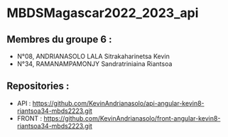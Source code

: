 # MBDSMagascar2022_2023_api
## Membres du groupe 6 :
- N°08, ANDRIANASOLO LALA Sitrakaharinetsa Kevin
- N°34, RAMANAMPAMONJY Sandratriniaina Riantsoa

## Repositories :
- API : https://github.com/KevinAndrianasolo/api-angular-kevin8-riantsoa34-mbds2223.git
- FRONT : https://github.com/KevinAndrianasolo/front-angular-kevin8-riantsoa34-mbds2223.git